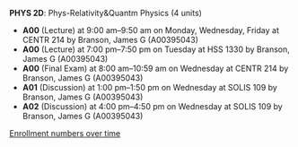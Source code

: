 **PHYS 2D**: Phys-Relativity&Quantm Physics (4 units)

- **A00** (Lecture) at 9:00 am–9:50 am on Monday, Wednesday, Friday at CENTR 214 by Branson, James G (A00395043)
- **A00** (Lecture) at 7:00 pm–7:50 pm on Tuesday at HSS 1330 by Branson, James G (A00395043)
- **A00** (Final Exam) at 8:00 am–10:59 am on Wednesday at CENTR 214 by Branson, James G (A00395043)
- **A01** (Discussion) at 1:00 pm–1:50 pm on Wednesday at SOLIS 109 by Branson, James G (A00395043)
- **A02** (Discussion) at 4:00 pm–4:50 pm on Wednesday at SOLIS 109 by Branson, James G (A00395043)

[Enrollment numbers over time](./PHYS2D.tsv)
